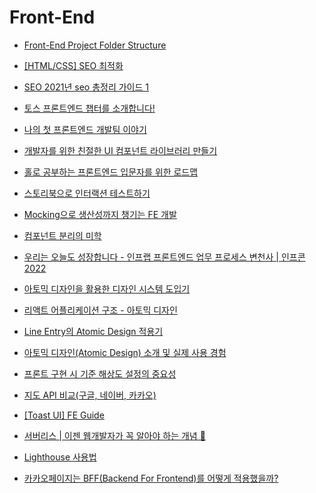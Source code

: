 # Front-End

- [Front-End Project Folder Structure](https://jinminkim-50502.medium.com/front-end-project-folder-structure-d4f151f83b39)

- [[HTML/CSS] SEO 최적화](https://velog.io/@aeong98/HTMLCSS-SEO-%EC%B5%9C%EC%A0%81%ED%99%94)

- [SEO 2021년 seo 총정리 가이드 1](https://www.next-t.co.kr/blog/2021%EB%85%84-seo%EC%B4%9D%EC%A0%95%EB%A6%AC%EA%B0%80%EC%9D%B4%EB%93%9C-1)

- [토스 프론트엔드 챕터를 소개합니다!](https://toss.tech/article/toss-frontend-chapter)

- [나의 첫 프론트엔드 개발팀 이야기](https://techblog.woowahan.com/8649/)

- [개발자를 위한 친절한 UI 컴포넌트 라이브러리 만들기](https://engineering.linecorp.com/ko/blog/ui-component-library-for-developers-with-typescript-storybook/?utm_source=newsletter_external&utm_medium=devrel)

- [홀로 공부하는 프론트엔드 입문자를 위한 로드맵](https://github.com/self-taught-fe-dev/fe-roadmap)

- [스토리북으로 인터랙션 테스트하기](https://ui.toast.com/weekly-pick/ko_20220111)

- [Mocking으로 생산성까지 챙기는 FE 개발](https://tech.kakao.com/2021/09/29/mocking-fe/)

- [컴포넌트 분리의 미학](https://vallista.kr/Component-%EB%B6%84%EB%A6%AC%EC%9D%98-%EB%AF%B8%ED%95%99/)

- [우리는 오늘도 성장합니다 - 인프랩 프론트엔드 업무 프로세스 변천사 | 인프콘 2022](https://www.youtube.com/watch?v=e5NPC1y7ha4)

- [아토믹 디자인을 활용한 디자인 시스템 도입기](https://fe-developers.kakaoent.com/2022/220505-how-page-part-use-atomic-design-system/)

- [리액트 어플리케이션 구조 - 아토믹 디자인](https://ui.toast.com/weekly-pick/ko_20200213)

- [Line Entry의 Atomic Design 적용기](https://www.youtube.com/watch?v=33yj-Q5v8mQ)

- [아토믹 디자인(Atomic Design) 소개 및 실제 사용 경험](https://ghost4551.tistory.com/255)

- [프론트 구현 시 기준 해상도 설정의 중요성](https://velog.io/@c-jeongyyun/%ED%94%84%EB%A1%A0%ED%8A%B8-%EA%B5%AC%ED%98%84-%EC%8B%9C-%EA%B8%B0%EC%A4%80-%ED%95%B4%EC%83%81%EB%8F%84-%EC%84%A4%EC%A0%95%EC%9D%98-%EC%A4%91%EC%9A%94%EC%84%B1)

- [지도 API 비교(구글, 네이버, 카카오)](https://epdev.tistory.com/8)

- [[Toast UI] FE Guide](https://ui.toast.com/fe-guide/ko)

- [서버리스 | 이젠 웹개발자가 꼭 알아야 하는 개념 🎩](https://www.youtube.com/watch?v=E4uhnFOwevA)

- [Lighthouse 사용법](https://velog.io/@dell_mond/Lighthouse-%EC%82%AC%EC%9A%A9%EB%B2%95)

- [카카오페이지는 BFF(Backend For Frontend)를 어떻게 적용했을까?](https://fe-developers.kakaoent.com/2022/220310-kakaopage-bff/)

